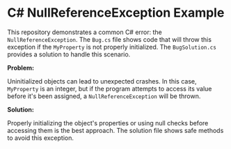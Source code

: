 # C# NullReferenceException Example

This repository demonstrates a common C# error: the `NullReferenceException`.  The `Bug.cs` file shows code that will throw this exception if the `MyProperty` is not properly initialized. The `BugSolution.cs` provides a solution to handle this scenario.

**Problem:**

Uninitialized objects can lead to unexpected crashes.  In this case, `MyProperty` is an integer, but if the program attempts to access its value before it's been assigned, a `NullReferenceException` will be thrown.

**Solution:**

Properly initializing the object's properties or using null checks before accessing them is the best approach.  The solution file shows safe methods to avoid this exception.